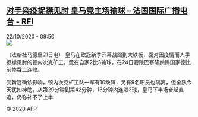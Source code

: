 <!--1603360437000-->
[对手染疫捉襟见肘 皇马竟主场输球 – 法国国际广播电台 - RFI](http://www.rfi.fr//cn/contenu/20201022-%E5%AF%B9%E6%89%8B%E6%9F%93%E7%96%AB%E6%8D%89%E8%A5%9F%E8%A7%81%E8%82%98-%E7%9A%87%E9%A9%AC%E7%AB%9F%E4%B8%BB%E5%9C%BA%E8%BE%93%E7%90%83)
------

<div>22/10/2020 - 09:50</div><img src="https://s.rfi.fr/media/display/f17e22bc-143c-11eb-9bed-005056bff430/w:310/p:16x9/spo0005b.201022155004.jpg"><div class="t-content__body u-clearfix"><p>（法新社马德里21日电）    皇马在欧冠新季开幕战踢到大铁板，面对因疫情而人手捉襟见肘的顿内次克矿工，竟在自家2比3输球，在24日要跟巴塞隆纳踢国家德比前惨吞二连败。</p><p>    受新冠确诊影响，顿内次克矿工队一军有10缺阵，另有9名职员也隔离，但全队今天犹如神助，从第29分钟到第42分钟，13分钟内连进3球，皇马下半场奋起直追，仍弥补不了上半</p><p class="t-copyright">© 2020 AFP</p>        </div>
